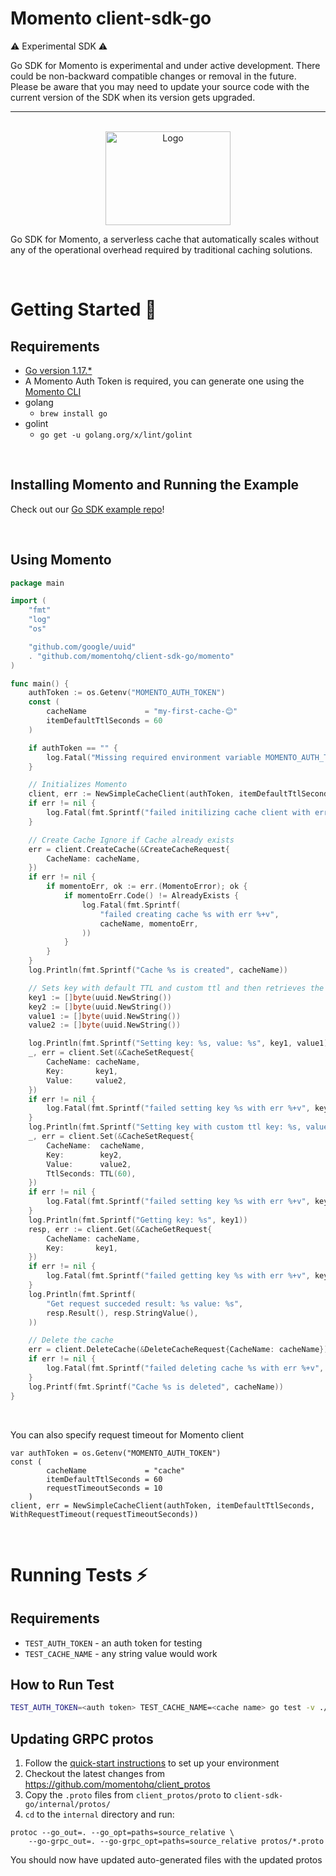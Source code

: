 # Momento client-sdk-go

:warning: Experimental SDK :warning:

Go SDK for Momento is experimental and under active development. There could be non-backward compatible changes or
removal in the future. Please be aware that you may need to update your source code with the current version of the SDK
when its version gets upgraded.

---

<br />

<div align="center">
    <img src="images/gopher.png" alt="Logo" width="200" height="150">
</div>

Go SDK for Momento, a serverless cache that automatically scales without any of the operational overhead required by
traditional caching solutions.

<br/>

# Getting Started :running:

## Requirements

- [Go version 1.17.\*](https://go.dev/dl/)
- A Momento Auth Token is required, you can generate one using
  the [Momento CLI](https://github.com/momentohq/momento-cli)
- golang
  - `brew install go`
- golint
  - `go get -u golang.org/x/lint/golint`

<br/>

## Installing Momento and Running the Example

Check out our [Go SDK example repo](https://github.com/momentohq/client-sdk-examples/tree/main/golang)!

<br />

## Using Momento

```go
package main

import (
	"fmt"
	"log"
	"os"

	"github.com/google/uuid"
	. "github.com/momentohq/client-sdk-go/momento"
)

func main() {
	authToken := os.Getenv("MOMENTO_AUTH_TOKEN")
	const (
		cacheName             = "my-first-cache-😊"
		itemDefaultTtlSeconds = 60
	)

	if authToken == "" {
		log.Fatal("Missing required environment variable MOMENTO_AUTH_TOKEN")
	}

	// Initializes Momento
	client, err := NewSimpleCacheClient(authToken, itemDefaultTtlSeconds)
	if err != nil {
		log.Fatal(fmt.Sprintf("failed initilizing cache client with err %+v", err))
	}

	// Create Cache Ignore if Cache already exists
	err = client.CreateCache(&CreateCacheRequest{
		CacheName: cacheName,
	})
	if err != nil {
		if momentoErr, ok := err.(MomentoError); ok {
			if momentoErr.Code() != AlreadyExists {
				log.Fatal(fmt.Sprintf(
					"failed creating cache %s with err %+v",
					cacheName, momentoErr,
				))
			}
		}
	}
	log.Println(fmt.Sprintf("Cache %s is created", cacheName))

	// Sets key with default TTL and custom ttl and then retrieves the items from cache
	key1 := []byte(uuid.NewString())
	key2 := []byte(uuid.NewString())
	value1 := []byte(uuid.NewString())
	value2 := []byte(uuid.NewString())

	log.Println(fmt.Sprintf("Setting key: %s, value: %s", key1, value1))
	_, err = client.Set(&CacheSetRequest{
		CacheName: cacheName,
		Key:       key1,
		Value:     value2,
	})
	if err != nil {
		log.Fatal(fmt.Sprintf("failed setting key %s with err %+v", key1, err))
	}
	log.Println(fmt.Sprintf("Setting key with custom ttl key: %s, value: %s", key2, value2))
	_, err = client.Set(&CacheSetRequest{
		CacheName:  cacheName,
		Key:        key2,
		Value:      value2,
		TtlSeconds: TTL(60),
	})
	if err != nil {
		log.Fatal(fmt.Sprintf("failed setting key %s with err %+v", key2, err))
	}
	log.Println(fmt.Sprintf("Getting key: %s", key1))
	resp, err := client.Get(&CacheGetRequest{
		CacheName: cacheName,
		Key:       key1,
	})
	if err != nil {
		log.Fatal(fmt.Sprintf("failed getting key %s with err %+v", key1, err))
	}
	log.Println(fmt.Sprintf(
		"Get request succeded result: %s value: %s",
		resp.Result(), resp.StringValue(),
	))

	// Delete the cache
	err = client.DeleteCache(&DeleteCacheRequest{CacheName: cacheName})
	if err != nil {
		log.Fatal(fmt.Sprintf("failed deleting cache %s with err %+v", cacheName, err))
	}
	log.Printf(fmt.Sprintf("Cache %s is deleted", cacheName))
}
```

<br />

You can also specify request timeout for Momento client

```golang
var authToken = os.Getenv("MOMENTO_AUTH_TOKEN")
const (
		cacheName             = "cache"
		itemDefaultTtlSeconds = 60
		requestTimeoutSeconds = 10
	)
client, err = NewSimpleCacheClient(authToken, itemDefaultTtlSeconds, WithRequestTimeout(requestTimeoutSeconds))
```

<br />

# Running Tests :zap:

## Requirements

- `TEST_AUTH_TOKEN` - an auth token for testing
- `TEST_CACHE_NAME` - any string value would work

## How to Run Test

```bash
TEST_AUTH_TOKEN=<auth token> TEST_CACHE_NAME=<cache name> go test -v ./momento
```

## Updating GRPC protos
1. Follow the [quick-start instructions](https://grpc.io/docs/languages/go/quickstart/) to set up your environment
2. Checkout the latest changes from https://github.com/momentohq/client_protos
3. Copy the `.proto` files from `client_protos/proto` to `client-sdk-go/internal/protos/`
4. `cd` to the `internal` directory and run:

```
protoc --go_out=. --go_opt=paths=source_relative \
    --go-grpc_out=. --go-grpc_opt=paths=source_relative protos/*.proto
```

You should now have updated auto-generated files with the updated protos
